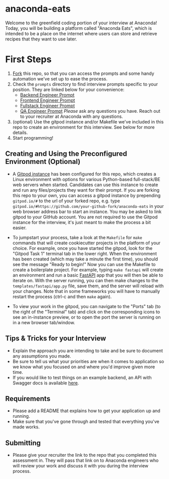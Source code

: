 # anaconda-eats
Welcome to the greenfield coding portion of your interview at Anaconda! Today, you will be building a platform called "Anaconda Eats", which is intended to be a place on the internet where users can store and retrieve recipes that they want to use later.

# First Steps
1. [Fork](https://docs.github.com/en/get-started/quickstart/fork-a-repo) this repo, so that you can access the prompts and some handy automation we've set up to ease the process.
2. Check the `prompts` directory to find interview prompts specific to your position. They are linked below for your convenience:
    * [Backend Engineer Prompt](prompts/prompt_backend.md)
    * [Frontend Engineer Prompt](prompts/prompt_frontend.md)
    * [Fullstack Engineer Prompt](prompts/prompt_fullstack.md)
    * [QA Engineer Prompt](prompts/prompt_qa.md)
*Please* ask any questions you have. Reach out to your recruiter at Anaconda with any questions.
4. (optional) Use the gitpod instance and/or Makefile we've included in this repo to create an environment for this interview. See below for more details.
5. Start programming! 

## Creating and Using the Preconfigured Environment (Optional)
* A [Gitpod instance](https://gitpod.io/#https://github.com/anaconda-interviews/anaconda-eats) has been configured for this repo, which creates a Linux environment with options for various Python-based full-stack/BE web servers when started. Candidates can use this instance to create and run any files/projects they want for their prompt. If you are forking this repo to your own, you can access a gitpod instance by prepending `gitpod.io/#` to the url of your forked repo, e.g. type `gitpod.io/#https://github.com/your-github-fork/anaconda-eats` in your web browser address bar to start an instance. You may be asked to link gitpod to your GitHub account. You are not required to use the Gitpod instance for the interview, it's just meant to make the process a bit easier.

* To jumpstart your process, take a look at the `Makefile` for `make` commands that will create cookiecutter projects in the platform of your choice. For example, once you have started the gitpod, look for the "Gitpod Task 1" terminal tab in the lower right. When the environment has been created (which may take a minute the first time), you should see the message "Ready to begin!" Now you can use the Makefile to create a boilerplate project. For example, typing `make fastapi` will create an environment and run a basic [FastAPI](https://fastapi.tiangolo.com/) app that you will then be able to iterate on. With the server running, you can then make changes to the `templates/fastapi/app.py` file, save them, and the server will reload with your changes. Note that in some frameworks you will have to manually restart the process (ctrl-c and then `make` again).

* To view your work in the gitpod, you can navigate to the "Ports" tab (to the right of the "Terminal" tab) and click on the corresponding icons to see an in-instance preview, or to open the port the server is running on in a new browser tab/window. 


## Tips & Tricks for your Interview
- Explain the approach you are intending to take and be sure to document any assumptions you made. 
- Be sure to tell us what your priorities are when it comes to application so we know what you focused on and where you'd improve given more time.
- If you would like to test things on an example backend, an API with Swagger docs is available [here](http://anacondaeats.pythonanywhere.com/).

## Requirements
- Please add a README that explains how to get your application up and running.
- Make sure that you've gone through and tested that everything you've made works.

## Submitting
- Please give your recruiter the link to the repo that you completed this assessment in. They will pass that link on to Anaconda engineers who will review your work and discuss it with you during the interview process.
